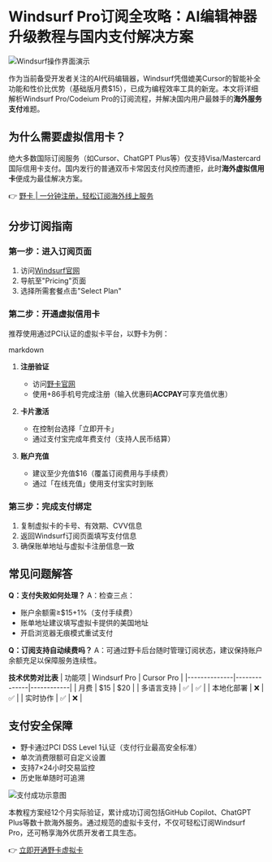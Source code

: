 # Windsurf Pro订阅全攻略：AI编辑神器升级教程与国内支付解决方案

![Windsurf操作界面演示](https://bbtdd.com/wp-content/uploads/img/6350093726454770.webp)

作为当前备受开发者关注的AI代码编辑器，Windsurf凭借媲美Cursor的智能补全功能和性价比优势（基础版月费$15），已成为编程效率工具的新宠。本文将详细解析Windsurf Pro/Codeium Pro的订阅流程，并解决国内用户最棘手的**海外服务支付**难题。

## 为什么需要虚拟信用卡？
绝大多数国际订阅服务（如Cursor、ChatGPT Plus等）仅支持Visa/Mastercard国际信用卡支付。国内发行的普通双币卡常因支付风控而遭拒，此时**海外虚拟信用卡**便成为最佳解决方案。

👉 [野卡 | 一分钟注册，轻松订阅海外线上服务](https://bbtdd.com/yeka)

## 分步订阅指南

### 第一步：进入订阅页面
1. 访问[Windsurf官网](https://www.windsurf.ai)
2. 导航至"Pricing"页面
3. 选择所需套餐点击"Select Plan"

### 第二步：开通虚拟信用卡
推荐使用通过PCI认证的虚拟卡平台，以野卡为例：

markdown
1. **注册验证**
   - 访问[野卡官网](https://bbtdd.com/yeka)
   - 使用+86手机号完成注册（输入优惠码**ACCPAY**可享充值优惠）

2. **卡片激活**
   - 在控制台选择「立即开卡」
   - 通过支付宝完成年费支付（支持人民币结算）

3. **账户充值**
   - 建议至少充值$16（覆盖订阅费用与手续费）
   - 通过「在线充值」使用支付宝实时到账


### 第三步：完成支付绑定
1. 复制虚拟卡的卡号、有效期、CVV信息
2. 返回Windsurf订阅页面填写支付信息
3. 确保账单地址与虚拟卡注册信息一致

## 常见问题解答
**Q：支付失败如何处理？**
A：检查三点：
- 账户余额需≥$15+1%（支付手续费）
- 账单地址建议填写虚拟卡提供的美国地址
- 开启浏览器无痕模式重试支付

**Q：订阅支持自动续费吗？**
A：可通过野卡后台随时管理订阅状态，建议保持账户余额充足以保障服务连续性。

**技术优势对比表**
| 功能项       | Windsurf Pro | Cursor Pro |
|--------------|--------------|------------|
| 月费         | $15          | $20        |
| 多语言支持   | ✅           | ✅         |
| 本地化部署   | ❌           | ✅         |
| 实时协作     | ✅           | ❌         |

## 支付安全保障
- 野卡通过PCI DSS Level 1认证（支付行业最高安全标准）
- 单次消费限额可自定义设置
- 支持7×24小时交易监控
- 历史账单随时可追溯

![支付成功示意图](https://bbtdd.com/wp-content/uploads/img/81963289531862.webp)

本教程方案经12个月实际验证，累计成功订阅包括GitHub Copilot、ChatGPT Plus等数十款海外服务。通过规范的虚拟卡支付，不仅可轻松订阅Windsurf Pro，还可畅享海外优质开发者工具生态。

👉 [立即开通野卡虚拟卡](https://bbtdd.com/yeka)